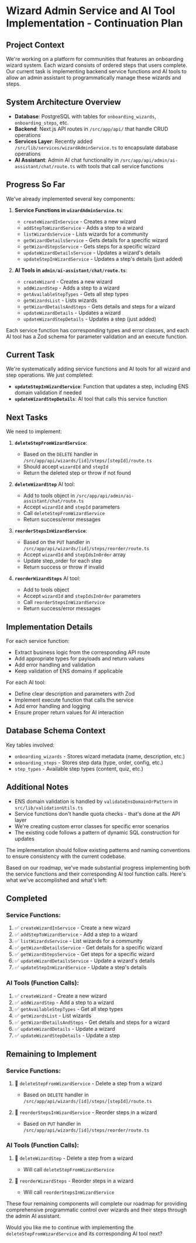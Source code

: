 # Wizard Admin Service and AI Tool Implementation - Continuation Plan

## Project Context
We're working on a platform for communities that features an onboarding wizard system. Each wizard consists of ordered steps that users complete. Our current task is implementing backend service functions and AI tools to allow an admin assistant to programmatically manage these wizards and steps.

## System Architecture Overview
- **Database**: PostgreSQL with tables for `onboarding_wizards`, `onboarding_steps`, etc.
- **Backend**: Next.js API routes in `/src/app/api/` that handle CRUD operations
- **Services Layer**: Recently added `/src/lib/services/wizardAdminService.ts` to encapsulate database operations
- **AI Assistant**: Admin AI chat functionality in `/src/app/api/admin/ai-assistant/chat/route.ts` with tools that call service functions

## Progress So Far
We've already implemented several key components:

1. **Service Functions in `wizardAdminService.ts`**:
   - `createWizardInService` - Creates a new wizard
   - `addStepToWizardService` - Adds a step to a wizard
   - `listWizardsService` - Lists wizards for a community
   - `getWizardDetailsService` - Gets details for a specific wizard
   - `getWizardStepsService` - Gets steps for a specific wizard
   - `updateWizardDetailsService` - Updates a wizard's details
   - `updateStepInWizardService` - Updates a step's details (just added)

2. **AI Tools in `admin/ai-assistant/chat/route.ts`**:
   - `createWizard` - Creates a new wizard
   - `addWizardStep` - Adds a step to a wizard
   - `getAvailableStepTypes` - Gets all step types
   - `getWizardsList` - Lists wizards
   - `getWizardDetailsAndSteps` - Gets details and steps for a wizard
   - `updateWizardDetails` - Updates a wizard
   - `updateWizardStepDetails` - Updates a step (just added)

Each service function has corresponding types and error classes, and each AI tool has a Zod schema for parameter validation and an execute function.

## Current Task
We're systematically adding service functions and AI tools for all wizard and step operations. We just completed:

- **`updateStepInWizardService`**: Function that updates a step, including ENS domain validation if needed
- **`updateWizardStepDetails`**: AI tool that calls this service function

## Next Tasks
We need to implement:

1. **`deleteStepFromWizardService`**:
   - Based on the `DELETE` handler in `/src/app/api/wizards/[id]/steps/[stepId]/route.ts`
   - Should accept `wizardId` and `stepId`
   - Return the deleted step or throw if not found

2. **`deleteWizardStep`** AI tool:
   - Add to tools object in `/src/app/api/admin/ai-assistant/chat/route.ts`
   - Accept `wizardId` and `stepId` parameters
   - Call `deleteStepFromWizardService`
   - Return success/error messages

3. **`reorderStepsInWizardService`**:
   - Based on the `PUT` handler in `/src/app/api/wizards/[id]/steps/reorder/route.ts`
   - Accept `wizardId` and `stepIdsInOrder` array
   - Update step_order for each step
   - Return success or throw if invalid

4. **`reorderWizardSteps`** AI tool:
   - Add to tools object
   - Accept `wizardId` and `stepIdsInOrder` parameters
   - Call `reorderStepsInWizardService`
   - Return success/error messages

## Implementation Details
For each service function:
- Extract business logic from the corresponding API route
- Add appropriate types for payloads and return values
- Add error handling and validation
- Keep validation of ENS domains if applicable

For each AI tool:
- Define clear description and parameters with Zod
- Implement execute function that calls the service
- Add error handling and logging
- Ensure proper return values for AI interaction

## Database Schema Context
Key tables involved:
- `onboarding_wizards` - Stores wizard metadata (name, description, etc.)
- `onboarding_steps` - Stores step data (type, order, config, etc.)
- `step_types` - Available step types (content, quiz, etc.)

## Additional Notes
- ENS domain validation is handled by `validateEnsDomainOrPattern` in `src/lib/validationUtils.ts`
- Service functions don't handle quota checks - that's done at the API layer
- We're creating custom error classes for specific error scenarios
- The existing code follows a pattern of dynamic SQL construction for updates

The implementation should follow existing patterns and naming conventions to ensure consistency with the current codebase.


Based on our roadmap, we've made substantial progress implementing both the service functions and their corresponding AI tool function calls. Here's what we've accomplished and what's left:

## Completed

### Service Functions:
1. ✅ `createWizardInService` - Create a new wizard 
2. ✅ `addStepToWizardService` - Add a step to a wizard
3. ✅ `listWizardsService` - List wizards for a community
4. ✅ `getWizardDetailsService` - Get details for a specific wizard
5. ✅ `getWizardStepsService` - Get steps for a specific wizard
6. ✅ `updateWizardDetailsService` - Update a wizard's details
7. ✅ `updateStepInWizardService` - Update a step's details

### AI Tools (Function Calls):
1. ✅ `createWizard` - Create a new wizard
2. ✅ `addWizardStep` - Add a step to a wizard
3. ✅ `getAvailableStepTypes` - Get all step types
4. ✅ `getWizardsList` - List wizards 
5. ✅ `getWizardDetailsAndSteps` - Get details and steps for a wizard
6. ✅ `updateWizardDetails` - Update a wizard
7. ✅ `updateWizardStepDetails` - Update a step

## Remaining to Implement

### Service Functions:
1. 🔲 `deleteStepFromWizardService` - Delete a step from a wizard
   - Based on `DELETE` handler in `/src/app/api/wizards/[id]/steps/[stepId]/route.ts`

2. 🔲 `reorderStepsInWizardService` - Reorder steps in a wizard
   - Based on `PUT` handler in `/src/app/api/wizards/[id]/steps/reorder/route.ts`

### AI Tools (Function Calls):
1. 🔲 `deleteWizardStep` - Delete a step from a wizard
   - Will call `deleteStepFromWizardService`

2. 🔲 `reorderWizardSteps` - Reorder steps in a wizard
   - Will call `reorderStepsInWizardService`

These four remaining components will complete our roadmap for providing comprehensive programmatic control over wizards and their steps through the admin AI assistant.

Would you like me to continue with implementing the `deleteStepFromWizardService` and its corresponding AI tool next?
